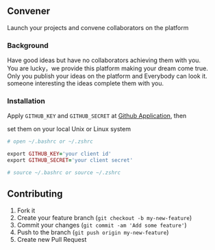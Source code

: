 ## Convener

Launch your projects and convene collaborators on the platform

### Background

Have good ideas but have no collaborators achieving them with you.  
You are lucky，we provide this platform making your dream come true.  
Only you publish your ideas on the platform and Everybody can look it.  
someone interesting the ideas complete them with you.

### Installation

Apply `GITHUB_KEY` and `GITHUB_SECRET` at [Github Application](https://github.com/settings/applications), then

set them on your local Unix or Linux system
```ruby
# open ~/.bashrc or ~/.zshrc

export GITHUB_KEY='your client id'
export GITHUB_SECRET='your client secret'

# source ~/.bashrc or source ~/.zshrc
```
## Contributing

1. Fork it
2. Create your feature branch (`git checkout -b my-new-feature`)
3. Commit your changes (`git commit -am 'Add some feature'`)
4. Push to the branch (`git push origin my-new-feature`)
5. Create new Pull Request
